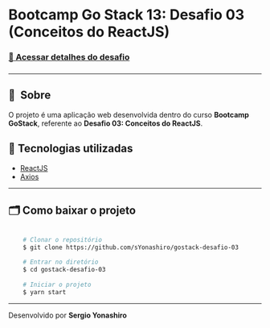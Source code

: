 # Bootcamp Go Stack 13: Desafio 03 (Conceitos do ReactJS) 

<h3>
    <a href="https://github.com/rocketseat-education/bootcamp-gostack-desafios/tree/master/desafio-conceitos-reactjs">📑 Acessar detalhes do desafio</a>
<h3>

---

## 🔖&nbsp; Sobre
O projeto é uma aplicação web desenvolvida dentro do curso **Bootcamp GoStack**, referente ao **Desafio 03: Conceitos do ReactJS**.

## 🚀 Tecnologias utilizadas

- [ReactJS](https://pt-br.reactjs.org/)
- [Axios](https://github.com/axios/axios)

---

## 🗂 Como baixar o projeto

```bash

    # Clonar o repositório
    $ git clone https://github.com/sYonashiro/gostack-desafio-03

    # Entrar no diretório
    $ cd gostack-desafio-03
    
    # Iniciar o projeto
    $ yarn start
```

---

Desenvolvido por **Sergio Yonashiro**
